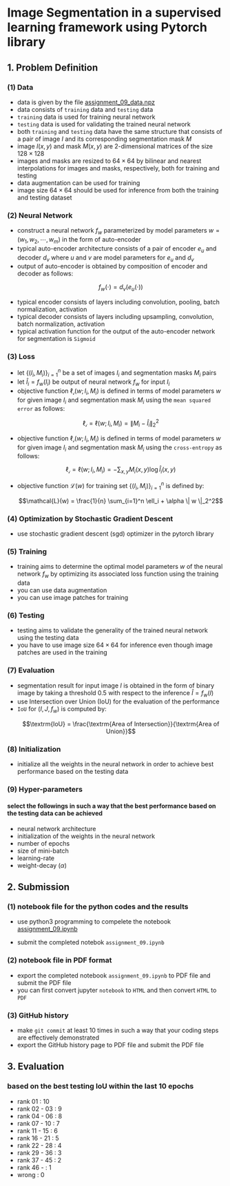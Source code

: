 # Image Segmentation in a supervised learning framework using Pytorch library

## 1. Problem Definition

### (1) Data

- data is given by the file  [assignment_09_data.npz](https://gitlab.com/cau-class/neural-network/2021-2/assignment/-/blob/main/09/assignment_09_data.npz)
- data consists of `training` data and `testing` data
- `training` data is used for training neural network
- `testing` data is used for validating the trained neural network
- both `training` and `testing` data have the same structure that consists of a pair of image $`I`$ and its corresponding segmentation mask $`M`$
- image $`I(x, y)`$ and mask $`M(x, y)`$ are 2-dimensional matrices of the size $`128 \times 128`$
- images and masks are resized to $`64 \times 64`$ by bilinear and nearest interpolations for images and masks, respectively, both for training and testing
- data augmentation can be used for training
- image size $`64 \times 64`$ should be used for inference from both the training and testing dataset

### (2) Neural Network

- construct a neural network $`f_w`$ parameterized by model parameters $`w = (w_1, w_2, \cdots, w_m)`$ in the form of auto-encoder
- typical auto-encoder architecture consists of a pair of  encoder $`e_u`$ and decoder $`d_v`$ where $`u`$ and $`v`$ are model parameters for $`e_u`$ and $`d_v`$
- output of auto-encoder is obtained by composition of encoder and decoder as follows:
  ```math
  f_w(\cdot) = d_v(e_u(\cdot))
  ```
- typical encoder consists of layers including convolution, pooling, batch normalization, activation
- typical decoder consists of layers including upsampling, convolution, batch normalization, activation
- typical activation function for the output of the auto-encoder network for segmentation is `Sigmoid`
  
### (3) Loss

- let $`\{(I_i, M_i)\}_{i=1}^n`$ be a set of images $`I_i`$ and segmentation masks $`M_i`$ pairs
- let $`\hat{I}_i = f_w(I_i)`$ be output of neural network $`f_w`$ for input $`I_i`$
- objective function $`\mathcal{\ell_i}(w; I_i, M_i)`$ is defined in terms of model parameters $`w`$ for given image $`I_i`$ and segmentation mask $`M_i`$ using the `mean squared error` as follows:
  ```math
  \mathcal{\ell_i} = \mathcal{\ell}(w; I_i, M_i) = \| M_i - \hat{I}_i \|_2^2
  ```
- objective function $`\mathcal{\ell_i}(w; I_i, M_i)`$ is defined in terms of model parameters $`w`$ for given image $`I_i`$ and segmentation mask $`M_i`$ using the `cross-entropy` as follows:
  ```math
  \mathcal{\ell_i} = \mathcal{\ell}(w; I_i, M_i) = - \sum_{x, y} M_i(x, y) \log{\hat{I}_i(x, y)}
  ```
- objective function $`\mathcal{L}(w)`$ for training set $`\{ (I_i, M_i) \}_{i=1}^n`$ is defined by:
  ```math
  \mathcal{L}(w) = \frac{1}{n} \sum_{i=1}^n \ell_i + \alpha \| w \|_2^2
  ```

### (4) Optimization by Stochastic Gradient Descent

- use stochastic gradient descent (sgd) optimizer in the pytorch library

### (5) Training

- training aims to determine the optimal model parameters $`w`$ of the neural network $`f_w`$ by optimizing its associated loss function using the training data
- you can use data augmentation
- you can use image patches for training

### (6) Testing

- testing aims to validate the generality of the trained neural network using the testing data
- you have to use image size $`64 \times 64`$ for inference even though image patches are used in the training

### (7) Evaluation

- segmentation result for input image $`I`$ is obtained in the form of binary image by taking a threshold $`0.5`$ with respect to the inference $`\hat{I} = f_w(I)`$
- use Intersection over Union (IoU) for the evaluation of the performance
- `IoU` for $`(I, J, f_w)`$ is computed by:
  ```math
  \textrm{IoU} = \frac{\textrm{Area of Intersection}}{\textrm{Area of Union}}
  ```
  
### (8) Initialization

- initialize all the weights in the neural network in order to achieve best performance based on the testing data
  
### (9) Hyper-parameters

#### select the followings in such a way that the best performance based on the testing data can be achieved

- neural network architecture
- initialization of the weights in the neural network
- number of epochs
- size of mini-batch
- learning-rate
- weight-decay ($`\alpha`$)
  
## 2. Submission

### (1) notebook file for the python codes and the results

- use python3 programming to compelete the notebook [assignment_09.ipynb](https://gitlab.com/cau-class/neural-network/2021-2/assignment/-/blob/main/09/assignment_09.ipynb)

- submit the completed notebok `assignment_09.ipynb`

### (2) notebook file in PDF format

- export the completed notebook `assignment_09.ipynb` to PDF file and submit the PDF file
- you can first convert jupyter `notebook` to `HTML` and then convert `HTML` to `PDF`

### (3) GitHub history

- make `git commit` at least 10 times in such a way that your coding steps are effectively demonstrated
- export the GitHub history page to PDF file and submit the PDF file

## 3. Evaluation

### based on the best testing IoU within the last 10 epochs

- rank 01 : 10
- rank 02 - 03 : 9
- rank 04 - 06 : 8
- rank 07 - 10 : 7
- rank 11 - 15 : 6
- rank 16 - 21 : 5
- rank 22 - 28 : 4
- rank 29 - 36 : 3
- rank 37 - 45 : 2
- rank 46 - : 1
- wrong : 0

